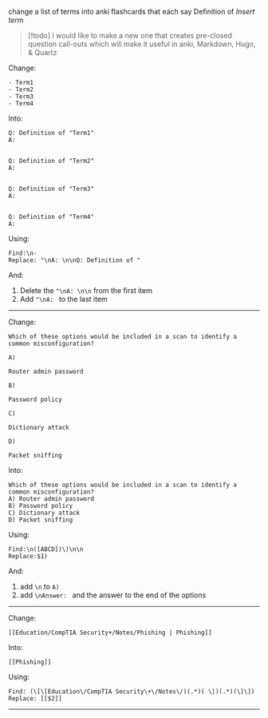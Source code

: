 change a list of terms into anki flashcards that each say Definition of *Insert term* 

>[!todo] 
>I would like to make a new one that creates pre-closed question call-outs which will make it useful in anki, Markdown, Hugo, & Quartz

Change:
```
- Term1
- Term2
- Term3
- Term4
```

Into:
```
Q: Definition of "Term1"
A: 


Q: Definition of "Term2"
A: 


Q: Definition of "Term3"
A: 


Q: Definition of "Term4"
A: 
```

Using:
```REGEX
Find:\n- 
Replace: "\nA: \n\nQ: Definition of "
```

And:
1.  Delete the `"\nA: \n\n` from the first item
2. Add `"\nA: ` to the last item

---
Change:
```
Which of these options would be included in a scan to identify a common misconfiguration?

A)

Router admin password

B)

Password policy

C)

Dictionary attack

D)

Packet sniffing
```

Into:
```
Which of these options would be included in a scan to identify a common misconfiguration?
A) Router admin password
B) Password policy
C) Dictionary attack
D) Packet sniffing
```

Using:
```Regex
Find:\n([ABCD])\)\n\n
Replace:$1) 
```

And:
1. add `\n` to `A) `
2. add `\nAnswer: ` and the answer to the end of the options

---
Change:
```
[[Education/CompTIA Security+/Notes/Phishing | Phishing]]
```

Into:
```
[[Phishing]]
```

Using:
```
Find: (\[\[Education\/CompTIA Security\+\/Notes\/)(.*)( \|)(.*)(\]\])
Replace: [[$2]]
```

---
